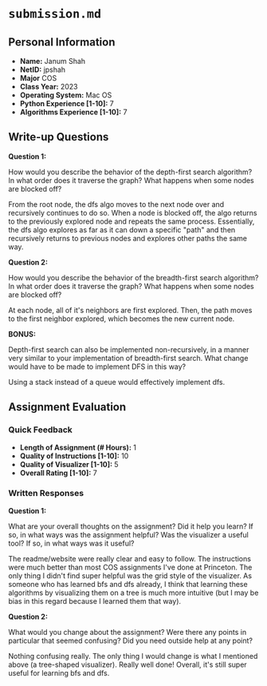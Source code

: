 # `submission.md`

## Personal Information

- **Name:** Janum Shah
- **NetID:** jpshah
- **Major** COS
- **Class Year:** 2023
- **Operating System:** Mac OS
- **Python Experience [1-10]:** 7
- **Algorithms Experience [1-10]:** 7

## Write-up Questions

**Question 1:**

How would you describe the behavior of the depth-first search algorithm? In what order does it traverse the graph? What happens when some nodes are blocked off?

From the root node, the dfs algo moves to the next node over and recursively continues to do so. When a node is blocked off, the algo returns to the previously explored node and repeats the same process. Essentially, the dfs algo explores as far as it can down a specific "path" and then recursively returns to previous nodes and explores other paths the same way.

**Question 2:**

How would you describe the behavior of the breadth-first search algorithm? In what order does it traverse the graph? What happens when some nodes are blocked off?

At each node, all of it's neighbors are first explored. Then, the path moves to the first neighbor explored, which becomes the new current node.

**BONUS:**

Depth-first search can also be implemented non-recursively, in a manner very similar to your implementation of breadth-first search. What change would have to be made to implement DFS in this way?

Using a stack instead of a queue would effectively implement dfs.

## Assignment Evaluation

### Quick Feedback

- **Length of Assignment (# Hours):** 1
- **Quality of Instructions [1-10]:** 10
- **Quality of Visualizer [1-10]:** 5
- **Overall Rating [1-10]:** 7

### Written Responses

**Question 1:**

What are your overall thoughts on the assignment? Did it help you learn? If so, in what ways was the assignment helpful? Was the visualizer a useful tool? If so, in what ways was it useful?

The readme/website were really clear and easy to follow. The instructions were much better than most COS assignments I've done at Princeton. The only thing I didn't find super helpful was the grid style of the visualizer. As someone who has learned bfs and dfs already, I think that learning these algorithms by visualizing them on a tree is much more intuitive (but I may be bias in this regard because I learned them that way).

**Question 2:**

What would you change about the assignment? Were there any points in particular that seemed confusing? Did you need outside help at any point?

Nothing confusing really. The only thing I would change is what I mentioned above (a tree-shaped visualizer). Really well done! Overall, it's still super useful for learning bfs and dfs.
